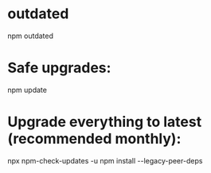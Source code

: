 # outdated
npm outdated

# Safe upgrades:
npm update

# Upgrade everything to latest (recommended monthly):
npx npm-check-updates -u
npm install --legacy-peer-deps


